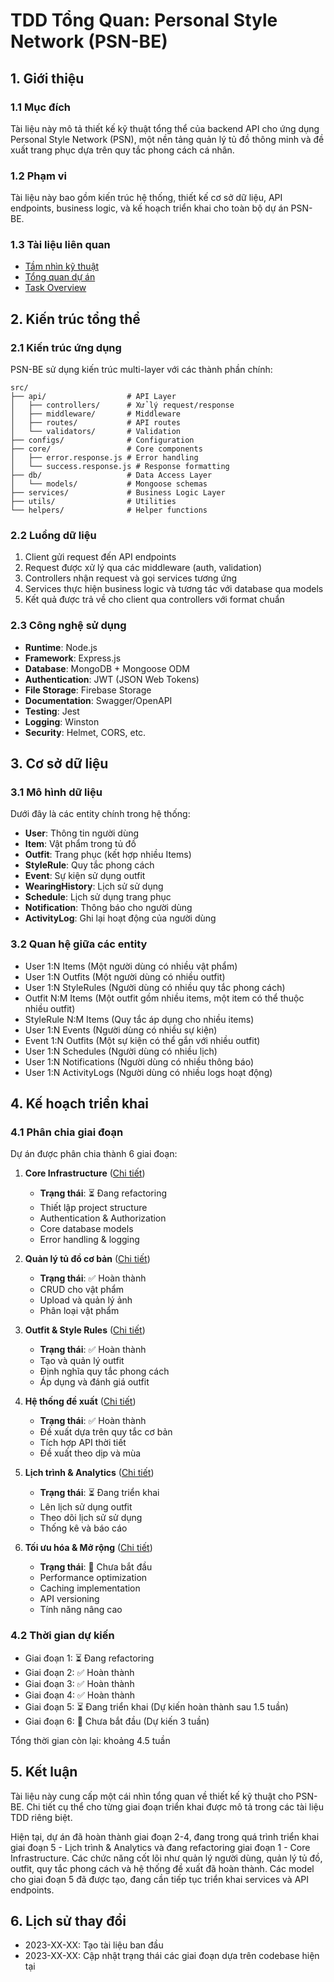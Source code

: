 # TDD Tổng Quan: Personal Style Network (PSN-BE)

## 1. Giới thiệu

### 1.1 Mục đích
Tài liệu này mô tả thiết kế kỹ thuật tổng thể của backend API cho ứng dụng Personal Style Network (PSN), một nền tảng quản lý tủ đồ thông minh và đề xuất trang phục dựa trên quy tắc phong cách cá nhân.

### 1.2 Phạm vi
Tài liệu này bao gồm kiến trúc hệ thống, thiết kế cơ sở dữ liệu, API endpoints, business logic, và kế hoạch triển khai cho toàn bộ dự án PSN-BE.

### 1.3 Tài liệu liên quan
- [Tầm nhìn kỹ thuật](../technical_vision.md)
- [Tổng quan dự án](../overview.md)
- [Task Overview](../TASK/00-overview.md)

## 2. Kiến trúc tổng thể

### 2.1 Kiến trúc ứng dụng
PSN-BE sử dụng kiến trúc multi-layer với các thành phần chính:

```
src/
├── api/                  # API Layer
│   ├── controllers/      # Xử lý request/response
│   ├── middleware/       # Middleware
│   ├── routes/           # API routes
│   └── validators/       # Validation
├── configs/              # Configuration
├── core/                 # Core components
│   ├── error.response.js # Error handling
│   └── success.response.js # Response formatting
├── db/                   # Data Access Layer
│   └── models/           # Mongoose schemas
├── services/             # Business Logic Layer
├── utils/                # Utilities
└── helpers/              # Helper functions
```

### 2.2 Luồng dữ liệu
1. Client gửi request đến API endpoints
2. Request được xử lý qua các middleware (auth, validation)
3. Controllers nhận request và gọi services tương ứng
4. Services thực hiện business logic và tương tác với database qua models
5. Kết quả được trả về cho client qua controllers với format chuẩn

### 2.3 Công nghệ sử dụng
- **Runtime**: Node.js
- **Framework**: Express.js
- **Database**: MongoDB + Mongoose ODM
- **Authentication**: JWT (JSON Web Tokens)
- **File Storage**: Firebase Storage
- **Documentation**: Swagger/OpenAPI
- **Testing**: Jest
- **Logging**: Winston
- **Security**: Helmet, CORS, etc.

## 3. Cơ sở dữ liệu

### 3.1 Mô hình dữ liệu
Dưới đây là các entity chính trong hệ thống:

- **User**: Thông tin người dùng
- **Item**: Vật phẩm trong tủ đồ
- **Outfit**: Trang phục (kết hợp nhiều Items)
- **StyleRule**: Quy tắc phong cách
- **Event**: Sự kiện sử dụng outfit
- **WearingHistory**: Lịch sử sử dụng
- **Schedule**: Lịch sử dụng trang phục
- **Notification**: Thông báo cho người dùng
- **ActivityLog**: Ghi lại hoạt động của người dùng

### 3.2 Quan hệ giữa các entity
- User 1:N Items (Một người dùng có nhiều vật phẩm)
- User 1:N Outfits (Một người dùng có nhiều outfit)
- User 1:N StyleRules (Người dùng có nhiều quy tắc phong cách)
- Outfit N:M Items (Một outfit gồm nhiều items, một item có thể thuộc nhiều outfit)
- StyleRule N:M Items (Quy tắc áp dụng cho nhiều items)
- User 1:N Events (Người dùng có nhiều sự kiện)
- Event 1:N Outfits (Một sự kiện có thể gắn với nhiều outfit)
- User 1:N Schedules (Người dùng có nhiều lịch)
- User 1:N Notifications (Người dùng có nhiều thông báo)
- User 1:N ActivityLogs (Người dùng có nhiều logs hoạt động)

## 4. Kế hoạch triển khai

### 4.1 Phân chia giai đoạn
Dự án được phân chia thành 6 giai đoạn:

1. **Core Infrastructure** ([Chi tiết](./02-core-infrastructure.md))
   - **Trạng thái**: ⏳ Đang refactoring
   - Thiết lập project structure
   - Authentication & Authorization
   - Core database models
   - Error handling & logging

2. **Quản lý tủ đồ cơ bản** ([Chi tiết](./03-wardrobe-management.md))
   - **Trạng thái**: ✅ Hoàn thành
   - CRUD cho vật phẩm
   - Upload và quản lý ảnh
   - Phân loại vật phẩm

3. **Outfit & Style Rules** ([Chi tiết](./04-outfit-stylerules.md))
   - **Trạng thái**: ✅ Hoàn thành
   - Tạo và quản lý outfit
   - Định nghĩa quy tắc phong cách
   - Áp dụng và đánh giá outfit

4. **Hệ thống đề xuất** ([Chi tiết](./05-recommendation-system.md))
   - **Trạng thái**: ✅ Hoàn thành
   - Đề xuất dựa trên quy tắc cơ bản
   - Tích hợp API thời tiết
   - Đề xuất theo dịp và mùa

5. **Lịch trình & Analytics** ([Chi tiết](./06-schedule-analytics.md))
   - **Trạng thái**: ⏳ Đang triển khai
   - Lên lịch sử dụng outfit
   - Theo dõi lịch sử sử dụng
   - Thống kê và báo cáo

6. **Tối ưu hóa & Mở rộng** ([Chi tiết](./07-optimization-extension.md))
   - **Trạng thái**: 🔄 Chưa bắt đầu
   - Performance optimization
   - Caching implementation
   - API versioning
   - Tính năng nâng cao

### 4.2 Thời gian dự kiến
- Giai đoạn 1: ⏳ Đang refactoring
- Giai đoạn 2: ✅ Hoàn thành
- Giai đoạn 3: ✅ Hoàn thành
- Giai đoạn 4: ✅ Hoàn thành
- Giai đoạn 5: ⏳ Đang triển khai (Dự kiến hoàn thành sau 1.5 tuần)
- Giai đoạn 6: 🔄 Chưa bắt đầu (Dự kiến 3 tuần)

Tổng thời gian còn lại: khoảng 4.5 tuần

## 5. Kết luận

Tài liệu này cung cấp một cái nhìn tổng quan về thiết kế kỹ thuật cho PSN-BE. Chi tiết cụ thể cho từng giai đoạn triển khai được mô tả trong các tài liệu TDD riêng biệt.

Hiện tại, dự án đã hoàn thành giai đoạn 2-4, đang trong quá trình triển khai giai đoạn 5 - Lịch trình & Analytics và đang refactoring giai đoạn 1 - Core Infrastructure. Các chức năng cốt lõi như quản lý người dùng, quản lý tủ đồ, outfit, quy tắc phong cách và hệ thống đề xuất đã hoàn thành. Các model cho giai đoạn 5 đã được tạo, đang cần tiếp tục triển khai services và API endpoints.

## 6. Lịch sử thay đổi

- 2023-XX-XX: Tạo tài liệu ban đầu
- 2023-XX-XX: Cập nhật trạng thái các giai đoạn dựa trên codebase hiện tại 